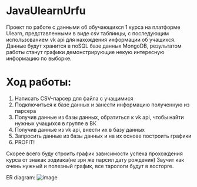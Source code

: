 # JavaUlearnUrfu

Проект по работе с данными об обучающихся 1 курса на платформе Ulearn, представленными в виде csv таблиицы, с последующим использованием vk api для нахождения информации об учащихся. Данные будут хранится в noSQL базе данных MongoDB, результатом работы станут графики демонстрирующие некую интересную информацию по выборке.

# Ход работы:
1. Написать CSV-парсер для файла с учащимися
2. Подключиться к базе данных и занести информацию полученную из парсера
3. Получив данные из базы данных, обратиться к vk api, чтобы найти нужных учащихся в группе в ВК
4. Получив данные из vk api, внести их в базу данных
5.  Запросить данные из базы данных и на их основе построить графики
6.  PROFIT!

Скорее всего буду строить график зависимости успеха прохождения курса от знакак зодиака(не зря же парсил дату рождения)
Звучит как очень нужный и полезный график, все тарологи будут в восторге.

ER diagram:
![image](https://github.com/JabaXNT/JavaUlearnUrfu/assets/74655944/b8fe1c9a-94ba-48f6-9ec6-ea6c11f9e96d)
